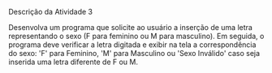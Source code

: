 Descrição da Atividade 3

Desenvolva um programa que solicite ao usuário a inserção de uma letra representando o sexo (F para feminino ou M para masculino). 
Em seguida, o programa deve verificar a letra digitada e exibir na tela a correspondência do sexo: 'F' para Feminino, 'M' para Masculino 
ou 'Sexo Inválido' caso seja inserida uma letra diferente de F ou M.